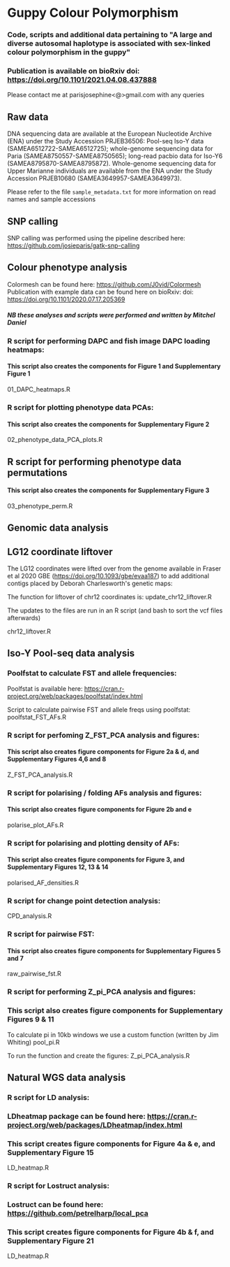 # Guppy Colour Polymorphism

### Code, scripts and additional data pertaining to "A large and diverse autosomal haplotype is associated with sex-linked colour polymorphism in the guppy"

### Publication is available on bioRxiv doi: https://doi.org/10.1101/2021.04.08.437888

Please contact me at parisjosephine<@>gmail.com with any queries

## Raw data
DNA sequencing data are available at the European Nucleotide Archive (ENA) under the Study Accession PRJEB36506: Pool-seq Iso-Y data (SAMEA6512722-SAMEA6512725); whole-genome sequencing data for Paria (SAMEA8750557-SAMEA8750565); long-read pacbio data for Iso-Y6 (SAMEA8795870-SAMEA8795872). Whole-genome sequencing data for Upper Marianne individuals are available from the ENA under the Study Accession PRJEB10680 (SAMEA3649957-SAMEA3649973).

Please refer to the file `sample_metadata.txt` for more information on read names and sample accessions

## SNP calling
SNP calling was performed using the pipeline described here: https://github.com/josieparis/gatk-snp-calling

## Colour phenotype analysis
Colormesh can be found here: https://github.com/J0vid/Colormesh
Publication with example data can be found here on bioRxiv: doi: https://doi.org/10.1101/2020.07.17.205369

##### NB these analyses and scripts were performed and written by Mitchel Daniel

### R script for performing DAPC and fish image DAPC loading heatmaps:
#### This script also creates the components for Figure 1 and Supplementary Figure 1
01_DAPC_heatmaps.R

### R script for plotting phenotype data PCAs:
#### This script also creates the components for Supplementary Figure 2
02_phenotype_data_PCA_plots.R

## R script for performing phenotype data permutations
#### This script also creates the components for Supplementary Figure 3
03_phenotype_perm.R

## Genomic data analysis
## LG12 coordinate liftover
The LG12 coordinates were lifted over from the genome available in Fraser et al 2020 GBE (https://doi.org/10.1093/gbe/evaa187) to add additional contigs placed by Deborah Charlesworth's genetic maps:

The function for liftover of chr12 coordinates is:
update_chr12_liftover.R

The updates to the files are run in an R script (and bash to sort the vcf files afterwards)

chr12_liftover.R

## Iso-Y Pool-seq data analysis

### Poolfstat to calculate FST and allele frequencies:
Poolfstat is available here: https://cran.r-project.org/web/packages/poolfstat/index.html 

Script to calculate pairwise FST and allele freqs using poolfstat:
poolfstat_FST_AFs.R

### R script for perfoming Z_FST_PCA analysis and figures:
#### This script also creates figure components for Figure 2a & d, and Supplementary Figures 4,6 and 8
Z_FST_PCA_analysis.R

### R script for polarising / folding AFs analysis and figures:
#### This script also creates figure components for Figure 2b and e
polarise_plot_AFs.R

### R script for polarising and plotting density of AFs:
#### This script also creates figure components for Figure 3, and Supplementary Figures 12, 13 & 14
polarised_AF_densities.R

### R script for change point detection analysis:
CPD_analysis.R

### R script for pairwise FST:
#### This script also creates figure components for Supplementary Figures 5 and 7
raw_pairwise_fst.R

### R script for performing Z_pi_PCA analysis and figures:
### This script also creates figure components for Supplementary Figures 9 & 11
To calculate pi in 10kb windows we use a custom function (written by Jim Whiting)
pool_pi.R

To run the function and create the figures:
Z_pi_PCA_analysis.R

## Natural WGS data analysis
### R script for LD analysis:
### LDheatmap package can be found here: https://cran.r-project.org/web/packages/LDheatmap/index.html
### This script creates figure components for Figure 4a & e, and Supplementary Figure 15
LD_heatmap.R

### R script for Lostruct analysis:
### Lostruct can be found here: https://github.com/petrelharp/local_pca
### This script creates figure components for Figure 4b & f, and Supplementary Figure 21
LD_heatmap.R






